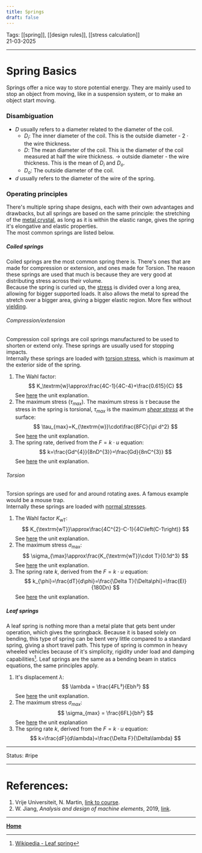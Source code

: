 ```yaml
---
title: Springs
draft: false
---
```

Tags: [[spring]], [[design rules]], [[stress calculation]]   <br>21-03-2025

---
# Spring Basics
Springs offer a nice way to store potential energy. They are mainly used to stop an object from moving, like in a suspension system, or to make an object start moving.
### Disambiguation
- $D$ usually refers to a diameter related to the diameter of the coil.
	- $D_i$: The inner diameter of the coil. This is the outside diameter - 2 $\cdot$ the wire thickness.
	- $D$: The mean diameter of the coil. This is the diameter of the coil measured at half the wire thickness. -> outside diameter - the wire thickness. This is the mean of $D_i$ and $D_o$.
	- $D_o$: The outside diameter of the coil.
- $d$ usually refers to the diameter of the wire of the spring.
### Operating principles
There's multiple spring shape designs, each with their own advantages and drawbacks, but all springs are based on the same principle: the stretching of the [metal crystal](crystals), as long as it is within the elastic range, gives the spring it's elongative and elastic properties. <br>The most common springs are listed below.
##### Coiled springs
Coiled springs are the most common spring there is. There's ones that are made for compression or extension, and ones made for Torsion.
The reason these springs are used that much is because they are very good at distributing stress across their volume.<br> Because the spring is curled up, the [stress](stress) is divided over a long area, allowing for bigger supported loads. It also allows the metal to spread the stretch over a bigger area, giving a bigger elastic region. More flex without [yielding](yield%20strength).
###### Compression/extension
Compression coil springs are coil springs manufactured to be used to shorten or extend only. These springs are usually used for stopping impacts. <br>Internally these springs are loaded with [torsion stress](stress), which is maximum at the exterior side of the spring.
1. The Wahl factor:
$$
K_\textrm{w}\approx\frac{4C-1}{4C-4}+\frac{0.615}{C}
$$
See [here](wahl%20factor%20for%20coil%20springs%20(compression%20or%20extension).md) the unit explanation.
2. The maximum stress ($\tau_{max}$). The maximum stress is $\tau$ because the stress in the spring is torsional, $\tau_{max}$ is the maximum _[shear stress](stress)_ at the surface:
$$
\tau_{max}=K_{\textrm{w}}\cdot\frac{8FC}{\pi d^2}
$$
See [here](maximum%20stress%20coil%20spring%20(compression%20or%20extension).md) the unit explanation.
3. The spring rate, derived from the $F=k\cdot u$ equation:
$$
k=\frac{Gd^{4}}{8nD^{3}}=\frac{Gd}{8nC^{3}}
$$
See [here](spring%20rate%20coil%20spring%20(compression%20or%20extension).md) the unit explanation.
###### Torsion
Torsion springs are used for and around rotating axes. A famous example would be a mouse trap.<br>Internally these springs are loaded with [normal stresses](stress).
1. The Wahl factor $K_{\textrm{wT}}$:
$$
K_{\textrm{wT}}\approx\frac{4C^{2}-C-1}{4C\left(C-1\right)}
$$
See [here](wahl%20factor%20for%20coil%20springs%20(torsion).md) the unit explanation.
2. The maximum stress $\sigma_{\max}$:
$$
\sigma_{\max}\approx\frac{K_{\textrm{wT}}\cdot T}{0.1d^3}
$$
See [here](maximum%20stress%20coil%20spring%20(torsion).md) the unit explanation.
3. The spring rate $k$, derived from the $F=k\cdot u$ equation:
$$
k_{\phi}=\frac{dT}{d\phi}=\frac{\Delta T}{\Delta\phi}=\frac{EI}{180Dn}
$$
See [here](spring%20rate%20coil%20spring%20(torsion)) the unit explanation.



##### Leaf springs
A leaf spring is nothing more than a metal plate that gets bent under operation, which gives the springback. Because it is based solely on bending, this type of spring can be bent very little compared to a standard spring, giving a short travel path. This type of spring is common in heavy wheeled vehicles because of it's simplicity, rigidity under load and damping capabilities[^leaf].
Leaf springs are the same as a bending beam in statics equations, the same principles apply. 
1. It's displacement $\lambda$:
$$
\lambda = \frac{4FL³}{Ebh³}
$$
See [here](bending%20displacement%20(leaf%20spring).md) the unit explanation.
2. The maximum stress $\sigma_{max}$:
$$
\sigma_{max} = \frac{6FL}{bh²}
$$
See [here](maximum%20stress%20(leaf%20spring).md) the unit explanation
3. The spring rate $k$, derived from the $F=k\cdot u$ equation:
$$
k=\frac{dF}{d\lambda}=\frac{\Delta F}{\Delta\lambda}
$$








---
Status: #ripe

---
# References:
[^leaf]: [Wikipedia - Leaf spring](https://en.wikipedia.org/wiki/Leaf_spring)
1. Vrije Universiteit, N. Martin, [link to course](https://canvas.utwente.nl/courses/15351/modules/77332).
2. W. Jiang, _Analysis and design of machine elements_, 2019, [link](https://ut.on.worldcat.org/oclc/1084505954).
---
__[Home](!%20Machine%20Elements%20Overview.md)__